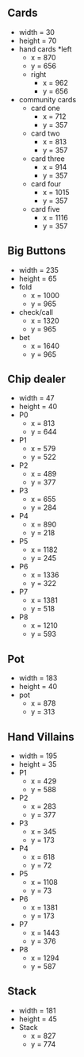 ## Cards
* width = 30
* height = 70
* hand cards
  *left
    * x = 870
    * y = 656 
  * right
    * x = 962
    * y = 656
* community cards
  * card one
    * x = 712
    * y = 357
  * card two
    * x = 813
    * y = 357
  * card three
    * x = 914
    * y = 357
  * card four
    * x = 1015
    * y = 357
  * card five
    * x = 1116
    * y = 357

## Big Buttons
* width = 235
* height = 65
* fold
  * x = 1000
  * y = 965
* check/call
  * x = 1320
  * y = 965
* bet
  * x = 1640
  * y = 965

## Chip dealer
* width = 47
* height = 40
* P0
  * x = 813
  * y = 644
* P1
  * x = 579
  * y = 522
* P2
  * x = 489
  * y = 377
* P3
  * x = 655
  * y = 284
* P4
  * x = 890
  * y = 218
* P5
  * x = 1182
  * y = 245
* P6
  * x = 1336
  * y = 322
* P7
  * x = 1381
  * y = 518
* P8
  * x = 1210
  * y = 593

## Pot
* width = 183
* height = 40
* pot
  * x = 878
  * y = 313

## Hand Villains
* width = 195
* height = 35
* P1
  * x = 429
  * y = 588
* P2
  * x = 283
  * y = 377
* P3
  * x = 345
  * y = 173
* P4
  * x = 618
  * y = 72
* P5
  * x = 1108
  * y = 73
* P6
  * x = 1381
  * y = 173
* P7
  * x = 1443
  * y = 376
* P8
  * x = 1294
  * y = 587

## Stack
* width = 181
* height = 45
* Stack
  * x = 827
  * y = 774
